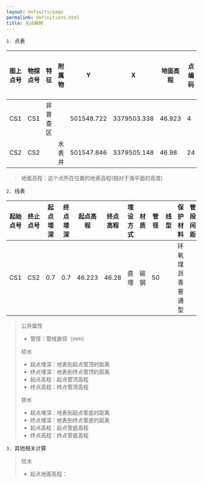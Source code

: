 ```yaml
---
layout: defaults/page
permalink: definitions.html
title: 名词解释
---
```


`1. `点表

| 图上点号    |  物探点号   |  特征   |  附属物   | Y   | X   |  地面高程   |  点编码   |  设备位号   |  图幅号   |  角度   |  是否接边点   |  接边点点号   |  道路名称   |  备注   |
|-----|-----|-----|-----|-----|-----|-----|-----|-----|-----|-----|-----|-----|-----|-----|
|   CS1  |   CS1  |   非普查区  |     |   501548.722  |  3379503.338   |  46.923   |  4   |    |     |     |     |     |   九号路  |     |
|   CS2  |   CS2  |     |  水表井   |   501547.846  |  3379505.148   |  46.98   |  24   |  500FIQ00102,GYGC_500FI00102   |     |     |     |     |   九号路  |     |

>地面高程：这个点所在位置的地表高程(相对于海平面的高度)

`2. `线表

| 起始点号    |  终止点号   |  起点埋深   | 终点埋深 | 起点高程   | 终点高程   |  埋设方式   |  材质   |  管径   |  线型   |  保护材料   |  管段间距   |  管理单位   |  建设年代   |  道路名称   |
|-----|-----|-----|------|-----|-----|-----|-----|-----|-----|-----|-----|-----|-----|-----|
|   CS1  |   CS2  |  0.7   | 0.7  |   46.223  |  46.28   |  直埋   |  碳钢   |  50   |     |  环氧煤沥青普通型   |     |   公用工程  |   2012年  |   九号路  |

>公共属性  
>+ 管径：管线直径（mm）  
>
>给水  
>+ 起点埋深：地表到起点管顶的距离  
>+ 终点埋深：地表到终点管顶的距离  
>+ 起点高程：起点管顶高程  
>+ 终点高程：终点管顶高程
>
> 排水
>+ 起点埋深：地表到起点管底的距离
>+ 终点埋深：地表到终点管底的距离
>+ 起点高程：起点管底高程
>+ 终点高程：终点管底高程

`3. `其他相关计算

>给水
> + 起点地面高程：

